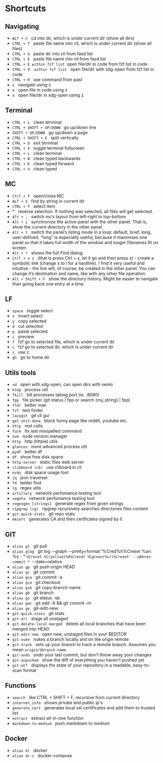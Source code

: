 # Shortcuts

## Navigating
* `ALT + C` &nbsp; cd into dir, which is under current dir (show all dirs)
* `CTRL + T` &nbsp; paste file name into cli, which is under current dir (show all files)
* `CTRL + G` &nbsp; paste dir into cli from fasd list
* `CTRL + E` &nbsp; paste file name into cli from fasd list
* `CTRL + E within fzf list`&nbsp; open file/dir in code from fzf list in code
* `CTRL + O  within fzf list` &nbsp; open file/dir with xdg-open from fzf list in code
* `CTRL + R` &nbsp; use command from past
* `z` &nbsp; navigate using z
* `e` &nbsp; open file in code using z
* `o` &nbsp; open file/dir in xdg-open using z

## Terminal
* `CTRL + L` &nbsp; clean terminal
* `CTRL + SHIFT + UP/DOWN` &nbsp; go up/down line
* `SHIFT + UP/DOWN` &nbsp; go up/down a page
* `CTRL + SHIFT + E` &nbsp; split vertically
* `CTRL + D` &nbsp; exit terminal
* `CTRL + X` &nbsp; toggle terminal fullscreen
* `CTRL + L` &nbsp; clean terminal
* `CTRL + W` &nbsp; clean typed backwards
* `CTRL + K` &nbsp; clean typed forward
* `CTRL + U` &nbsp; clean typed

## MC
* `Ctrl + f` &nbsp; open/close MC
* `ALT + S` &nbsp; find by string in current dir
* `CTRL + T` &nbsp; select item
* \* &nbsp; reverse selection. If nothing was selected, all files will get selected.
* `Alt + ,` &nbsp; switch mc’s layout from left-right to top-bottom
* `Alt + i` &nbsp; synchronize the active panel with the other panel. That is, show the current directory in the other panel.
* `Alt + t` &nbsp; switch the panel’s listing mode in a loop: default, brief, long, user-defined. “long” is especially useful, because it maximises one panel so that it takes full width of the window and longer filenames fit on screen.
* `Alt + ?` &nbsp; shows the full Find dialog.
* `Ctrl + x s` &nbsp; (that is press Ctrl + x, let it go and then press s) - create a symbolic link (change s to l for a hardlink). I find it very useful and intuitive - the link will, of course, be created in the other panel. You can change it’s destination and name, like with any other file operation.
* `Alt + Shift + h` &nbsp; show the directory history. Might be easier to navigate than going back one entry at a time.

## LF 
* `space` &nbsp; toggle select
* `v` &nbsp; invert select
* `y` &nbsp; copy selected
* `d` &nbsp; cut selected
* `p` &nbsp; paste selected
* `i` &nbsp; preview
* `f` &nbsp; fzf go to selected file, which is under current dir
* `c` &nbsp; fzf go to selected dir, which is under current dir
* `z` &nbsp; use z
* `gh` &nbsp; go to home dir


## Utils tools
* `xd` &nbsp; open with xdg-open, can open dirs with nemo
* `htop` &nbsp; process util
* `fkill` &nbsp; kill processes taking port (ie. :8080)
* `fpp` &nbsp; file picker (git status | fpp or search {my_string} | fpp)
* `tldr` &nbsp; better man
* `fzf` &nbsp; text finder
* `lazygit` &nbsp; git cli gui
* `get-shit-done` &nbsp; block funny page like reddit, youtube etc.
* `http` &nbsp; rest calls
* `fuck` &nbsp; fix last misspelled command
* `nvm` &nbsp; node version manager
* `http` &nbsp; http (httpie) utils
* `glances` &nbsp; more advanced process util
* `pydf` &nbsp; better df
* `df` &nbsp; show free disk space
* `http-server` &nbsp; static files web server
* `clibboard (cb)` &nbsp; use cliboard in cli
* `ncdu` &nbsp; disk space usage tool
* `jq` &nbsp; json traverser
* `fd` &nbsp; better find
* `rg` &nbsp; regex utils
* `artillery` &nbsp; network perfomance testing tool
* `vegeta` &nbsp; network perfomance testing tool
* `regexgen [strings]` &nbsp; generate regex from given strings
* `ripgrep (rg)` &nbsp; ripgrep recursively searches directories files content
* `git-quick-stats` &nbsp; git repo stats
* `mkcert` &nbsp; generates CA and then certficates signed by it

## GIT
* `alias gl` &nbsp; git pull
* `alias glog` &nbsp; git log --graph --pretty=format:'%Cred%h%Creset %an: %s - * `%Creset %C(yellow)%d%Creset %Cgreen(%cr)%Creset' --abbrev-commit * `--date=relative
* `alias gp` &nbsp; git push origin HEAD
* `alias gc` &nbsp; git commit
* `alias gca` &nbsp; git commit -a
* `alias gco` &nbsp; git checkout
* `alias gcb` &nbsp; git copy-branch-name
* `alias gb` &nbsp; git branch
* `alias gs` &nbsp; git status -sb
* `alias gac` &nbsp; git add -A && git commit -m
* `alias ge` &nbsp; git-edit-new
* `git-quick-stats` &nbsp; git stats
* `git-all` &nbsp; stage all unstaged
* `git-delete-local-merged` &nbsp; delete all local branches that have been merged into HEAD
* `git-edit-new` &nbsp; open new, unstaged files in your $EDITOR
* `git-nuke` &nbsp; nukes a branch locally and on the origin remote
* `git-track` &nbsp; sets up your branch to track a remote branch. Assumes you mean `origin/$branch-name`.
* `git-undo` &nbsp; undo your last commit, but don't throw away your changes
* `git-unpushed` &nbsp; show the diff of everything you haven't pushed yet
* `git-wtf` &nbsp; displays the state of your repository in a readable, easy-to-scan format

## Functions
* `search` &nbsp; like CTRL + SHIFT + F, recursive from current directory
* `internet_info` &nbsp; shows private and public ip's
* `generate_cert` &nbsp; generates local ssl certificates and add them to trusted list
* `extract` &nbsp; extract all-in-one function
* `markdown-to-medium` &nbsp; push markdown to medium

## Docker
* `alias dr` &nbsp; docker
* `alias dr-c` &nbsp; docker-compose
